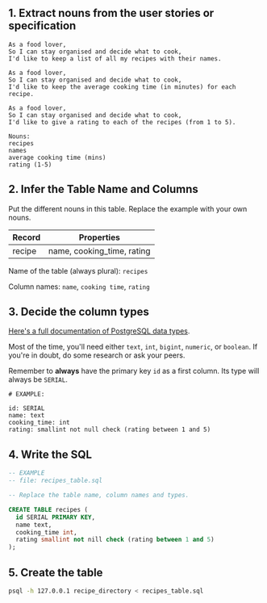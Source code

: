 ## 1. Extract nouns from the user stories or specification

```
As a food lover,
So I can stay organised and decide what to cook,
I'd like to keep a list of all my recipes with their names.

As a food lover,
So I can stay organised and decide what to cook,
I'd like to keep the average cooking time (in minutes) for each recipe.

As a food lover,
So I can stay organised and decide what to cook,
I'd like to give a rating to each of the recipes (from 1 to 5).

```

```
Nouns:
recipes
names
average cooking time (mins)
rating (1-5)
```

## 2. Infer the Table Name and Columns

Put the different nouns in this table. Replace the example with your own nouns.

| Record                | Properties          |
| --------------------- | ------------------- |
| recipe                 | name, cooking_time, rating |

Name of the table (always plural): `recipes`

Column names: `name`, `cooking time`,  `rating`

## 3. Decide the column types

[Here's a full documentation of PostgreSQL data types](https://www.postgresql.org/docs/current/datatype.html).

Most of the time, you'll need either `text`, `int`, `bigint`, `numeric`, or `boolean`. If you're in doubt, do some research or ask your peers.

Remember to **always** have the primary key `id` as a first column. Its type will always be `SERIAL`.

```
# EXAMPLE:

id: SERIAL
name: text
cooking_time: int
rating: smallint not null check (rating between 1 and 5)
```

## 4. Write the SQL

```sql
-- EXAMPLE
-- file: recipes_table.sql

-- Replace the table name, column names and types.

CREATE TABLE recipes (
  id SERIAL PRIMARY KEY,
  name text,
  cooking_time int,
  rating smallint not nill check (rating between 1 and 5)
);
```

## 5. Create the table

```bash
psql -h 127.0.0.1 recipe_directory < recipes_table.sql
```
